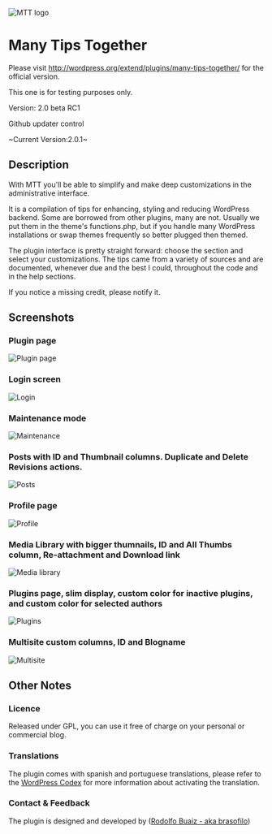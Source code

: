 ![MTT logo](https://github.com/brasofilo/featured-link-image/raw/master/logo.png)

# Many Tips Together
Please visit http://wordpress.org/extend/plugins/many-tips-together/ for the official version.

This one is for testing purposes only.

Version: 2.0 beta RC1

Github updater control

~Current Version:2.0.1~

## Description
With MTT you'll be able to simplify and make deep customizations in the administrative interface.

It is a compilation of tips for enhancing, styling and reducing WordPress backend. 
Some are borrowed from other plugins, many are not. 
Usually we put them in the theme's functions.php, 
but if you handle many WordPress installations or swap themes frequently so better plugged then themed.

The plugin interface is pretty straight forward: choose the section and select your customizations.
The tips came from a variety of sources and are documented, whenever due and the best I could, 
throughout the code and in the help sections.

If you notice a missing credit, please notify it.


## Screenshots

### Plugin page
![Plugin page](https://github.com/brasofilo/many-tips-together/raw/master/screenshot-1.png)

### Login screen
![Login](https://github.com/brasofilo/many-tips-together/raw/master/screenshot-2.jpg)

### Maintenance mode
![Maintenance](https://github.com/brasofilo/many-tips-together/raw/master/screenshot-3.jpg)

### Posts with ID and Thumbnail columns. Duplicate and Delete Revisions actions.
![Posts](https://github.com/brasofilo/many-tips-together/raw/master/screenshot-4.png)

### Profile page
![Profile](https://github.com/brasofilo/many-tips-together/raw/master/screenshot-5.png)

### Media Library with bigger thumnails, ID and All Thumbs column, Re-attachment and Download link
![Media library](https://github.com/brasofilo/many-tips-together/raw/master/screenshot-6.png)

### Plugins page, slim display, custom color for inactive plugins, and custom color for selected authors
![Plugins](https://github.com/brasofilo/many-tips-together/raw/master/screenshot-7.png)

### Multisite custom columns, ID and Blogname
![Multisite](https://github.com/brasofilo/many-tips-together/raw/master/screenshot-8.png)

## Other Notes
### Licence
Released under GPL, you can use it free of charge on your personal or commercial blog. 

### Translations
The plugin comes with spanish and portuguese translations, please refer to the [WordPress Codex](http://codex.wordpress.org/Installing_WordPress_in_Your_Language "Installing WordPress in Your Language") for more information about activating the translation.

### Contact & Feedback
The plugin is designed and developed by ([Rodolfo Buaiz - aka brasofilo](http://rodbuaiz.com))